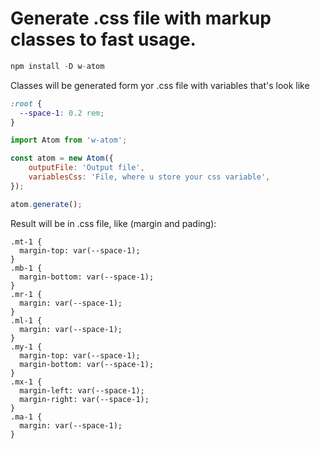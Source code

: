 <p align="center">     
<h1>Generate .css file with markup classes to fast usage.</h1> </p>

```javascript
npm install -D w-atom
```
Classes will be generated form yor .css file with variables that's look like
```css
:root {
  --space-1: 0.2 rem;
}
```
```javascript
import Atom from 'w-atom';

const atom = new Atom({
	outputFile: 'Output file',
	variablesCss: 'File, where u store your css variable',
});

atom.generate();
```

Result will be in .css file, like (margin and pading):
```angular2html
.mt-1 {
  margin-top: var(--space-1);
}
.mb-1 {
  margin-bottom: var(--space-1);
}
.mr-1 {
  margin: var(--space-1);
}
.ml-1 {
  margin: var(--space-1);
}
.my-1 {
  margin-top: var(--space-1);
  margin-bottom: var(--space-1);
}
.mx-1 {
  margin-left: var(--space-1);
  margin-right: var(--space-1);
}
.ma-1 {
  margin: var(--space-1);
}
```
